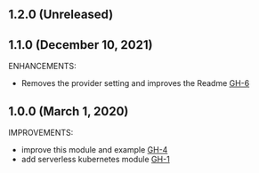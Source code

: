 ## 1.2.0 (Unreleased)
## 1.1.0 (December 10, 2021)

ENHANCEMENTS:

- Removes the provider setting and improves the Readme [GH-6](https://github.com/terraform-alicloud-modules/terraform-alicloud-serverless-kubernetes/pull/6)

## 1.0.0 (March 1, 2020)

IMPROVEMENTS:

- improve this module and example [GH-4](https://github.com/terraform-alicloud-modules/terraform-alicloud-serverless-kubernetes/pull/4)
- add serverless kubernetes module [GH-1](https://github.com/terraform-alicloud-modules/terraform-alicloud-serverless-kubernetes/pull/1)
